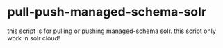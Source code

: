 # pull-push-managed-schema-solr
this script is for pulling or pushing managed-schema solr.
this script only work in solr cloud!
